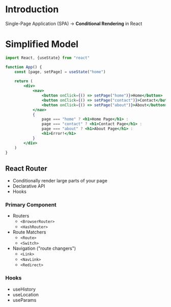 # Introduction

Single-Page Application (SPA) -> **Conditional Rendering** in React

# Simplified Model

```jsx
import React, {useState} from "react"

function App() {
    const [page, setPage] = useState("home")
    
    return (
        <div>
            <nav>
                <button onClick={() => setPage("home")}>Home</button>
                <button onClick={() => setPage("contact")}>Contact</button>
                <button onClick={() => setPage("about")}>About</button>
            </nav>
            {
                page === "home" ? <h1>Home Page</h1> : 
                page === "contact" ? <h1>Contact Page</h1> :
                page === "about" ? <h1>About Page</h1> :
                <h1>Error!</h1>
            }
        </div>
    )
}
```

## React Router

- Conditionally render large parts of your page
- Declarative API
- Hooks

### Primary Component

- Routers
    - `<BrowserRouter>`
    - `<HashRouter>`
- Route Matchers
    - `<Route>`
    - `<Switch>`
- Navigation ("route changers")
    - `<Link>`
    - `<NavLink>`
    - `<Redirect>`

### Hooks

- useHistory
- useLocation
- useParams